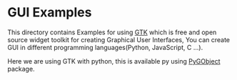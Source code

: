 # GUI Examples

This directory contains Examples for using [GTK](https://www.gtk.org/) which is free and open source widget toolkit for creating Graphical User Interfaces, You can create GUI in different programming languages(Python, JavaScript, C ...).

Here we are using GTK with python, this is available py using [PyGObject](https://pypi.org/project/PyGObject/) package.
